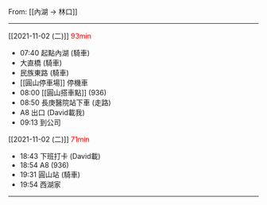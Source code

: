 From: [[內湖 → 林口]]

---

[[2021-11-02 (二)]] <span style="color: red">93min</span>
- 07:40 起點內湖 (騎車)
- 大直橋 (騎車)
- 民族東路 (騎車)
- [[圓山停車場]] 停機車
- 08:00 [[圓山搭車點]] (936)
- 08:50 長庚醫院站下車 (走路)
- A8 出口 (David載我)
- 09:13 到公司

[[2021-11-02 (二)]] <span style="color: red">71min</span>
- 18:43 下班打卡 (David載)
- 18:54 A8 (936)
- 19:31 圓山站 (騎車)
- 19:54 西湖家

---


